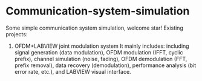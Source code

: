 # Communication-system-simulation
Some simple communication system simulation, welcome star!
Existing projects:
1. OFDM+LABVIEW joint modulation system
It mainly includes: including signal generation (data modulation), OFDM modulation (IFFT, cyclic prefix), channel simulation (noise, fading), OFDM demodulation (FFT, prefix removal), data recovery (demodulation), performance analysis (bit error rate, etc.), and LABVIEW visual interface.
